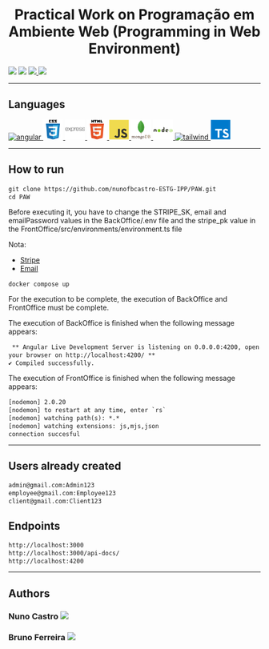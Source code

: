 <h1 align="center">Practical Work on Programação em Ambiente Web (Programming in Web Environment)</h1>

<p>
  <img src="http://img.shields.io/static/v1?label=School%20year&message=2021/2022&color=GREEN"/>
  <img src="http://img.shields.io/static/v1?label=Discipline&message=PAW&color=GREEN"/>
  <a href="https://github.com/nunofbcastro-ESTG-IPP/PAW/blob/main/Doc/2022.PAW.TP_AC_V1.pdf" target="_blank">
    <img src="https://img.shields.io/badge/-Utterance-grey"/>
  </a>
  <a href="https://github.com/nunofbcastro-ESTG-IPP/PAW/blob/main/Doc/Relatorio_PAW_TP_Grupo9.pdf" target="_blank">
    <img src="https://img.shields.io/badge/-Report-grey"/>
  </a>
</p>

---

<h2>Languages</h2>
<p align="left"> <a href="https://angular.io" target="_blank" rel="noreferrer"> <img src="https://angular.io/assets/images/logos/angular/angular.svg" alt="angular" width="40" height="40"/> </a> <a href="https://www.w3schools.com/css/" target="_blank" rel="noreferrer"> <img src="https://raw.githubusercontent.com/devicons/devicon/master/icons/css3/css3-original-wordmark.svg" alt="css3" width="40" height="40"/> </a> <a href="https://expressjs.com" target="_blank" rel="noreferrer"> <img src="https://raw.githubusercontent.com/devicons/devicon/master/icons/express/express-original-wordmark.svg" alt="express" width="40" height="40"/> </a> <a href="https://www.w3.org/html/" target="_blank" rel="noreferrer"> <img src="https://raw.githubusercontent.com/devicons/devicon/master/icons/html5/html5-original-wordmark.svg" alt="html5" width="40" height="40"/> </a> <a href="https://developer.mozilla.org/en-US/docs/Web/JavaScript" target="_blank" rel="noreferrer"> <img src="https://raw.githubusercontent.com/devicons/devicon/master/icons/javascript/javascript-original.svg" alt="javascript" width="40" height="40"/> </a> <a href="https://www.mongodb.com/" target="_blank" rel="noreferrer"> <img src="https://raw.githubusercontent.com/devicons/devicon/master/icons/mongodb/mongodb-original-wordmark.svg" alt="mongodb" width="40" height="40"/> </a> <a href="https://nodejs.org" target="_blank" rel="noreferrer"> <img src="https://raw.githubusercontent.com/devicons/devicon/master/icons/nodejs/nodejs-original-wordmark.svg" alt="nodejs" width="40" height="40"/> </a> <a href="https://tailwindcss.com/" target="_blank" rel="noreferrer"> <img src="https://www.vectorlogo.zone/logos/tailwindcss/tailwindcss-icon.svg" alt="tailwind" width="40" height="40"/> </a> <a href="https://www.typescriptlang.org/" target="_blank" rel="noreferrer"> <img src="https://raw.githubusercontent.com/devicons/devicon/master/icons/typescript/typescript-original.svg" alt="typescript" width="40" height="40"/> </a> </p>

---

<h2>How to run</h2>

```
git clone https://github.com/nunofbcastro-ESTG-IPP/PAW.git
cd PAW
```

Before executing it, you have to change the STRIPE_SK, email and emailPassword values in the BackOffice/.env file and the stripe_pk value in the FrontOffice/src/environments/environment.ts file

Nota:

- [Stripe](https://stripe.com/docs/keys)
- [Email](https://outlook.live.com/owa/)

```
docker compose up
```

For the execution to be complete, the execution of BackOffice and FrontOffice must be complete.

The execution of BackOffice is finished when the following message appears:

```
 ** Angular Live Development Server is listening on 0.0.0.0:4200, open your browser on http://localhost:4200/ **
✔ Compiled successfully.
```

The execution of FrontOffice is finished when the following message appears:

```
[nodemon] 2.0.20
[nodemon] to restart at any time, enter `rs`
[nodemon] watching path(s): *.*
[nodemon] watching extensions: js,mjs,json
connection succesful
```

---

<h2>Users already created</h2>

```
admin@gmail.com:Admin123
employee@gmail.com:Employee123
client@gmail.com:Client123
```

<h2>Endpoints</h2>

```
http://localhost:3000
http://localhost:3000/api-docs/
http://localhost:4200
```

---

<h2>Authors</h2>

<h3>
  Nuno Castro
  <a href="https://github.com/nunofbcastro?tab=followers">
    <img src="https://img.shields.io/github/followers/nunofbcastro.svg?style=social&label=Follow" />
  </a>
</h3>

<h3>
  Bruno Ferreira
  <a href="https://github.com/BrunoFerreira02?tab=followers">
    <img src="https://img.shields.io/github/followers/BrunoFerreira02.svg?style=social&label=Follow" />
  </a>
</h3>
